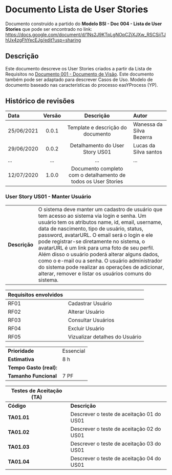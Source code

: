 
# Documento Lista de User Stories

Documento construído a partido do **Modelo BSI - Doc 004 - Lista de User Stories** que pode ser encontrado no
link: <https://docs.google.com/document/d/1Ns2J9KTpLgNOpCZjXJXw_RSCSijTJhUx4zgFhYecEJg/edit?usp=sharing>

## Descrição

Este documento descreve os User Stories criados a partir da Lista de Requisitos no [Documento 001 - Documento de Visão](doc-visao.md). Este documento também pode ser adaptado para descrever Casos de Uso. Modelo de documento baseado nas características do processo easYProcess (YP).

## Histórico de revisões

| Data       | Versão  | Descrição                          | Autor                          |
| :--------- | :-----: | :--------------------------------: | :----------------------------- |
| 25/06/2021 | 0.0.1   | Template e descrição do documento  | Wanessa da Silva Bezerra       |
| 29/06/2020 | 0.0.2   | Detalhamento do User Story US01    | Lucas da Silva santos          |
| ...        | ...     | ...                                | ...                            |
| 12/07/2020 | 1.0.0   | Documento completo com o detalhamento de todos os User Stories |    |

### User Story US01 - Manter Usuário

|               |                                                                |
| ------------- | :------------------------------------------------------------- |
| **Descrição** | O sistema deve manter um cadastro de usuário que tem acesso ao sistema via login e senha. Um usuário tem os atributos name, id, email, username, data de nascimento, tipo de usuário, status, password, avatarURL. O email será o login e ele pode registrar-se diretamente no sistema, o avatarURL é um link para uma foto de seu perfil. Além disso o usuário poderá alterar alguns dados, como o e-mail ou a senha. O usuário administrador do sistema pode realizar as operações de adicionar, alterar, remover e listar os usuários comuns do sistema. |

| **Requisitos envolvidos** |                                                    |
| ------------- | :------------------------------------------------------------- |
| RF01          | Cadastrar Usuário |
| RF02          | Alterar Usuário  |
| RF03          | Consultar Usuários        |
| RF04          | Excluir Usuário |
| RF05          | Vizualizar detalhes do Usuário |

|               |                                                                |
| ------------- | :------------------------------------------------------------- |
| **Prioridade**            | Essencial                           |
| **Estimativa**            | 8 h                                 |
| **Tempo Gasto (real):**   |                                     |
| **Tamanho Funcional**     | 7 PF                                |

| Testes de Aceitação (TA) |  |
| ----------- | --------- |
| **Código**      | **Descrição** |
| **TA01.01** | Descrever o teste de aceitação 01 do US01 |
| **TA01.02** | Descrever o teste de aceitação 02 do US01 |
| **TA01.03** | Descrever o teste de aceitação 03 do US01 |
| **TA01.04** | Descrever o teste de aceitação 04 do US01 |
